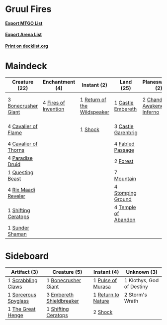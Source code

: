 # Gruul Fires

#### [Export MTGO List](../collection/Gruul%20Fires/Gruul%20Fires.txt)
#### [Export Arena List](../collection/Gruul%20Fires/Gruul%20Fires_arena.txt)
#### [Print on decklist.org](http://decklist.org/?deckmain=3%09Bonecrusher%20Giant%0A1%09Castle%20Embereth%0A3%09Castle%20Garenbrig%0A4%09Cavalier%20of%20Flame%0A4%09Cavalier%20of%20Thorns%0A2%09Chandra,%20Awakened%20Inferno%0A4%09Fabled%20Passage%0A4%09Fires%20of%20Invention%0A2%09Forest%0A1%09Klothys,%20God%20of%20Destiny%0A7%09Mountain%0A4%09Paradise%20Druid%0A4%09Phoenix%20of%20Ash%0A1%09Questing%20Beast%0A1%09Return%20of%20the%20Wildspeaker%0A4%09Rix%20Maadi%20Reveler%0A1%09Shifting%20Ceratops%0A1%09Shock%0A4%09Stomping%20Ground%0A1%09Sunder%20Shaman%0A4%09Temple%20of%20Abandon&deckside=1%09Bonecrusher%20Giant%0A3%09Embereth%20Shieldbreaker%0A1%09Klothys,%20God%20of%20Destiny%0A1%09Pulse%20of%20Murasa%0A1%09Return%20to%20Nature%0A1%09Scrabbling%20Claws%0A1%09Shifting%20Ceratops%0A2%09Shock%0A1%09Sorcerous%20Spyglass%0A2%09Storm's%20Wrath%0A1%09The%20Great%20Henge)
# Maindeck

|                                         Creature (22)                                         |                                        Enchantment (4)                                        |                                             Instant (2)                                              |                                          Land (25)                                           |                                           Planeswalker (2)                                           |       Unknown (5)       |
|-----------------------------------------------------------------------------------------------|-----------------------------------------------------------------------------------------------|------------------------------------------------------------------------------------------------------|----------------------------------------------------------------------------------------------|------------------------------------------------------------------------------------------------------|-------------------------|
|3 [Bonecrusher Giant](http://gatherer.wizards.com/Pages/Card/Details.aspx?multiverseid=473077) |4 [Fires of Invention](http://gatherer.wizards.com/Pages/Card/Details.aspx?multiverseid=473087)|1 [Return of the Wildspeaker](http://gatherer.wizards.com/Pages/Card/Details.aspx?multiverseid=473134)|1 [Castle Embereth](http://gatherer.wizards.com/Pages/Card/Details.aspx?multiverseid=473201)  |2 [Chandra, Awakened Inferno](http://gatherer.wizards.com/Pages/Card/Details.aspx?multiverseid=466881)|1 Klothys, God of Destiny|
|4 [Cavalier of Flame](http://gatherer.wizards.com/Pages/Card/Details.aspx?multiverseid=466879) |                                                                                               |1 [Shock](http://gatherer.wizards.com/Pages/Card/Details.aspx?multiverseid=129732)                    |3 [Castle Garenbrig](http://gatherer.wizards.com/Pages/Card/Details.aspx?multiverseid=473202) |                                                                                                      |4 Phoenix of Ash         |
|4 [Cavalier of Thorns](http://gatherer.wizards.com/Pages/Card/Details.aspx?multiverseid=466921)|                                                                                               |                                                                                                      |4 [Fabled Passage](http://gatherer.wizards.com/Pages/Card/Details.aspx?multiverseid=473206)   |                                                                                                      |                         |
|4 [Paradise Druid](http://gatherer.wizards.com/Pages/Card/Details.aspx?multiverseid=461098)    |                                                                                               |                                                                                                      |2 [Forest](http://gatherer.wizards.com/Pages/Card/Details.aspx?multiverseid=439860)           |                                                                                                      |                         |
|1 [Questing Beast](http://gatherer.wizards.com/Pages/Card/Details.aspx?multiverseid=473133)    |                                                                                               |                                                                                                      |7 [Mountain](http://gatherer.wizards.com/Pages/Card/Details.aspx?multiverseid=439859)         |                                                                                                      |                         |
|4 [Rix Maadi Reveler](http://gatherer.wizards.com/Pages/Card/Details.aspx?multiverseid=457253) |                                                                                               |                                                                                                      |4 [Stomping Ground](http://gatherer.wizards.com/Pages/Card/Details.aspx?multiverseid=405110)  |                                                                                                      |                         |
|1 [Shifting Ceratops](http://gatherer.wizards.com/Pages/Card/Details.aspx?multiverseid=466948) |                                                                                               |                                                                                                      |4 [Temple of Abandon](http://gatherer.wizards.com/Pages/Card/Details.aspx?multiverseid=373711)|                                                                                                      |                         |
|1 [Sunder Shaman](http://gatherer.wizards.com/Pages/Card/Details.aspx?multiverseid=457354)     |                                                                                               |                                                                                                      |                                                                                              |                                                                                                      |                         |


# Sideboard

|                                         Artifact (3)                                          |                                           Creature (5)                                            |                                         Instant (4)                                         |       Unknown (3)       |
|-----------------------------------------------------------------------------------------------|---------------------------------------------------------------------------------------------------|---------------------------------------------------------------------------------------------|-------------------------|
|1 [Scrabbling Claws](http://gatherer.wizards.com/Pages/Card/Details.aspx?multiverseid=451173)  |1 [Bonecrusher Giant](http://gatherer.wizards.com/Pages/Card/Details.aspx?multiverseid=473077)     |1 [Pulse of Murasa](http://gatherer.wizards.com/Pages/Card/Details.aspx?multiverseid=446177) |1 Klothys, God of Destiny|
|1 [Sorcerous Spyglass](http://gatherer.wizards.com/Pages/Card/Details.aspx?multiverseid=435407)|3 [Embereth Shieldbreaker](http://gatherer.wizards.com/Pages/Card/Details.aspx?multiverseid=473084)|1 [Return to Nature](http://gatherer.wizards.com/Pages/Card/Details.aspx?multiverseid=461102)|2 Storm's Wrath          |
|1 [The Great Henge](http://gatherer.wizards.com/Pages/Card/Details.aspx?multiverseid=473123)   |1 [Shifting Ceratops](http://gatherer.wizards.com/Pages/Card/Details.aspx?multiverseid=466948)     |2 [Shock](http://gatherer.wizards.com/Pages/Card/Details.aspx?multiverseid=129732)           |                         |

